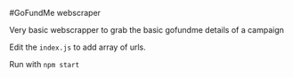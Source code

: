 #GoFundMe webscraper

Very basic webscrapper to grab the basic gofundme details of a campaign

Edit the `index.js` to add array of urls.

Run with `npm start`